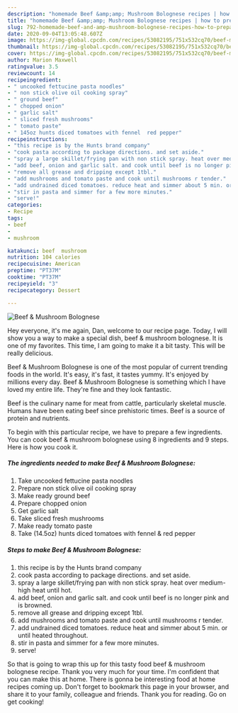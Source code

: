 ```yaml
---
description: "homemade Beef &amp;amp; Mushroom Bolognese recipes | how to prepare Beef &amp;amp; Mushroom Bolognese"
title: "homemade Beef &amp;amp; Mushroom Bolognese recipes | how to prepare Beef &amp;amp; Mushroom Bolognese"
slug: 792-homemade-beef-and-amp-mushroom-bolognese-recipes-how-to-prepare-beef-and-amp-mushroom-bolognese
date: 2020-09-04T13:05:48.607Z
image: https://img-global.cpcdn.com/recipes/53082195/751x532cq70/beef-mushroom-bolognese-recipe-main-photo.jpg
thumbnail: https://img-global.cpcdn.com/recipes/53082195/751x532cq70/beef-mushroom-bolognese-recipe-main-photo.jpg
cover: https://img-global.cpcdn.com/recipes/53082195/751x532cq70/beef-mushroom-bolognese-recipe-main-photo.jpg
author: Marion Maxwell
ratingvalue: 3.5
reviewcount: 14
recipeingredient:
- " uncooked fettucine pasta noodles"
- " non stick olive oil cooking spray"
- " ground beef"
- " chopped onion"
- " garlic salt"
- " sliced fresh mushrooms"
- " tomato paste"
- " 145oz hunts diced tomatoes with fennel  red pepper"
recipeinstructions:
- "this recipe is by the Hunts brand company"
- "cook pasta according to package directions. and set aside."
- "spray a large skillet/frying pan with non stick spray. heat over medium-high heat until hot."
- "add beef, onion and garlic salt. and cook until beef is no longer pink and is browned."
- "remove all grease and dripping except 1tbl."
- "add mushrooms and tomato paste and cook until mushrooms r tender."
- "add undrained diced tomatoes. reduce heat and simmer about 5 min. or until heated throughout."
- "stir in pasta and simmer for a few more minutes."
- "serve!"
categories:
- Recipe
tags:
- beef
- 
- mushroom

katakunci: beef  mushroom 
nutrition: 104 calories
recipecuisine: American
preptime: "PT37M"
cooktime: "PT37M"
recipeyield: "3"
recipecategory: Dessert

---
```



![Beef &amp; Mushroom Bolognese](https://img-global.cpcdn.com/recipes/53082195/751x532cq70/beef-mushroom-bolognese-recipe-main-photo.jpg)

Hey everyone, it's me again, Dan, welcome to our recipe page. Today, I will show you a way to make a special dish, beef &amp; mushroom bolognese. It is one of my favorites. This time, I am going to make it a bit tasty. This will be really delicious.

Beef &amp; Mushroom Bolognese is one of the most popular of current trending foods in the world. It's easy, it's fast, it tastes yummy. It's enjoyed by millions every day. Beef &amp; Mushroom Bolognese is something which I have loved my entire life. They're fine and they look fantastic.

Beef is the culinary name for meat from cattle, particularly skeletal muscle. Humans have been eating beef since prehistoric times. Beef is a source of protein and nutrients.


To begin with this particular recipe, we have to prepare a few ingredients. You can cook beef &amp; mushroom bolognese using 8 ingredients and 9 steps. Here is how you cook it.

<!--inarticleads1-->

##### The ingredients needed to make Beef &amp; Mushroom Bolognese:

1. Take  uncooked fettucine pasta noodles
1. Prepare  non stick olive oil cooking spray
1. Make ready  ground beef
1. Prepare  chopped onion
1. Get  garlic salt
1. Take  sliced fresh mushrooms
1. Make ready  tomato paste
1. Take  (14.5oz) hunts diced tomatoes with fennel &amp; red pepper




<!--inarticleads2-->

##### Steps to make Beef &amp; Mushroom Bolognese:

1. this recipe is by the Hunts brand company
1. cook pasta according to package directions. and set aside.
1. spray a large skillet/frying pan with non stick spray. heat over medium-high heat until hot.
1. add beef, onion and garlic salt. and cook until beef is no longer pink and is browned.
1. remove all grease and dripping except 1tbl.
1. add mushrooms and tomato paste and cook until mushrooms r tender.
1. add undrained diced tomatoes. reduce heat and simmer about 5 min. or until heated throughout.
1. stir in pasta and simmer for a few more minutes.
1. serve!




So that is going to wrap this up for this tasty food beef &amp; mushroom bolognese recipe. Thank you very much for your time. I'm confident that you can make this at home. There is gonna be interesting food at home recipes coming up. Don't forget to bookmark this page in your browser, and share it to your family, colleague and friends. Thank you for reading. Go on get cooking!
